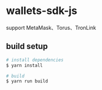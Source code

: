 # wallets-sdk-js

support MetaMask、Torus、TronLink

## build setup

```bash
# install dependencies
$ yarn install

# build
$ yarn run build
```
